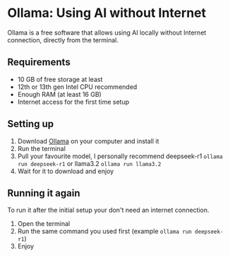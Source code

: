 # Ollama: Using AI without Internet
Ollama is a free software that allows using AI locally without Internet connection, directly from the terminal.

## Requirements
* 10 GB of free storage at least
* 12th or 13th gen Intel CPU recommended
* Enough RAM (at least 16 GB)
* Internet access for the first time setup

## Setting up
1. Download [Ollama](https://ollama.com) on your computer and install it
2. Run the terminal
3. Pull your favourite model, I personally recommend deepseek-r1 ``ollama run deepseek-r1`` or llama3.2 ``ollama run llama3.2``
4. Wait for it to download and enjoy

## Running it again
To run it after the initial setup your don't need an internet connection.
1. Open the terminal
2. Run the same command you used first (example ``ollama run deepseek-r1``)
3. Enjoy
